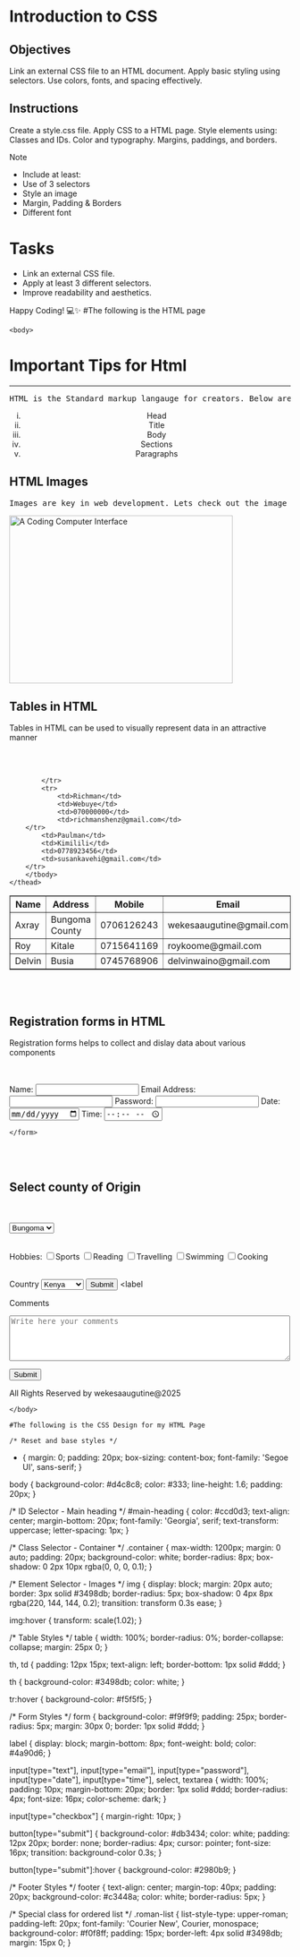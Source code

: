 # Introduction to CSS

## Objectives
Link an external CSS file to an HTML document.
Apply basic styling using selectors.
Use colors, fonts, and spacing effectively.

## Instructions

Create a style.css file.
Apply CSS to a HTML page.
Style elements using:
Classes and IDs.
Color and typography.
Margins, paddings, and borders.

>[!NOTE]
>  - Include at least:
>  - Use of 3 selectors
>  - Style an image
>  - Margin, Padding & Borders
>  - Different font

# Tasks
 - Link an external CSS file.
 - Apply at least 3 different selectors.
 - Improve readability and aesthetics.

Happy Coding! 💻✨
#The following is the HTML page
<!DOCTYPE html>
<html lang="eng">
    <head>
        <title>
            <strong>Advanced HTML5 Elements and Forms</strong>
        </title>
        <link rel ="stylesheet" href ="mystyle.css">
    </head>

    <body>
<h1>Important Tips for Html</h1>
<hr>
<pre>HTML is the Standard markup langauge for creators. Below are various elements that make up the language</pre>

<ol type="i" align= "center">
<li>Head</li>
<li>Title</li>
<li>Body</li>
<li>Sections</li>
<li> Paragraphs</li>

</ol>
<h2>HTML Images</h2>
<pre>Images are key in web development. Lets check out the image below</pre>
<img src="https://images.pexels.com/photos/577585/pexels-photo-577585.jpeg?auto=compress&cs=tinysrgb&w=600"  width="400" height="300" alt="A Coding Computer Interface">

<h2>Tables in HTML</h2>
<p>Tables in HTML can be used to visually represent data in an attractive manner</p>
<br><br>
<table border="1">
    <thead>
        <tr>
            <th>Name</th>
            <th>Address</th>
            <th>Mobile</th>
            <th>Email</th>
        </tr>
        <tbody>
            <tr>
                <td>Axray</td>
                <td>Bungoma County</td>
                <td>0706126243</td>
                <td>wekesaaugutine@gmail.com</td>
            </tr>
            <tr>
                <td>Roy</td>
                <td>Kitale</td>
                <td>0715641169</td>
                <td>roykoome@gmail.com</td>
            </tr>
            <tr>
                <td>Delvin</td>
                <td>Busia</td>
                <td>0745768906</td>
                <td>delvinwaino@gmail.com</td>

            </tr>
            <tr>
                <td>Richman</td>
                <td>Webuye</td>
                <td>070000000</td>
                <td>richmanshenz@gmail.com</td>
        </tr>
            <td>Paulman</td>
            <td>Kimilili</td>
            <td>0778923456</td>
            <td>susankavehi@gmail.com</td>
        </tr>
        </tbody>
    </thead>
</table>
    <br><br>
    <h2>Registration forms in HTML</h2>
    <p>Registration forms helps to collect and dislay data about various components</p>
    <br><br>
    <form>
        <label for="name">Name:</label>
        <input type="text" id="name" name="name">
        <label for="Email">Email Address:</label>
        <input type="email" id="email address" name="email address">
        <label for="password">Password:</label>
        <input type="password" id="password" name="password">
        <label for="date">Date:</label>
        <input type="date" id="date" name="date">
        <label for="time">Time:</label>
        <input type="time" id="time" name="time">

    </form>
<br><br>
<h2> Select county of Origin</h2>
<br><br>
    <select type="County" name="County">
        <option value="Bungoma">Bungoma</option>
        <option value="Kiambu">Kiambu</option
        <option value="Tranzoia">Tranzoia</option>
        <option value="Vihiga"></option>
        <option value="Kajiado">Kajiado</option>
    </select>
    <br><br>

<label for="Hobbies">Hobbies:</label>
<input type="checkbox"  name="Hobbies" value="Sports">Sports
<input type="checkbox" name="Hobbies" value="Reading">Reading
<input type="checkbox" name="Hobbies" value="Travelling">Travelling
<input type="checkbox" name="Hobbies" value="Swimming">Swimming
<input type="checkbox" name="Hobbies" value="Cooking">Cooking
<br><br>


<label for="country">Country</label>
<select>
    <option value="Kenya">Kenya</option>
    <option value="Uganda">Uganda</option>
    <option value="Tanzania">Tanzania</option>
    <option value="Rwanda">Rwanda</option>
    <br><br>
</select>
<button type="Submit">Submit</button>
<label 

<label for="comments">Comments</label>
<textarea name="Comments" rows="5" cols="60" placeholder="Write here your comments"></textarea>
<button type="Submit">Submit</button>

<footer>
<p>All Rights Reserved by wekesaaugutine@2025</p>


</footer>

    </body>

    #The following is the CSS Design for my HTML Page

    /* Reset and base styles */
* {
    margin: 0;
    padding: 20px;
    box-sizing: content-box;
    font-family: 'Segoe UI', sans-serif;
}

body {
    background-color: #d4c8c8;
    color: #333;
    line-height: 1.6;
    padding: 20px;
}

/* ID Selector - Main heading */
#main-heading {
    color: #ccd0d3;
    text-align: center;
    margin-bottom: 20px;
    font-family: 'Georgia', serif;
    text-transform: uppercase;
    letter-spacing: 1px;
}

/* Class Selector - Container */
.container {
    max-width: 1200px;
    margin: 0 auto;
    padding: 20px;
    background-color: white;
    border-radius: 8px;
    box-shadow: 0 2px 10px rgba(0, 0, 0, 0.1);
}

/* Element Selector - Images */
img {
    display: block;
    margin: 20px auto;
    border: 3px solid #3498db;
    border-radius: 5px;
    box-shadow: 0 4px 8px rgba(220, 144, 144, 0.2);
    transition: transform 0.3s ease;
}

img:hover {
    transform: scale(1.02);
}

/* Table Styles */
table {
    width: 100%;
    border-radius: 0%;
    border-collapse: collapse;
    margin: 25px 0;
}

th, td {
    padding: 12px 15px;
    text-align: left;
    border-bottom: 1px solid #ddd;
}

th {
    background-color: #3498db;
    color: white;
}

tr:hover {
    background-color: #f5f5f5;
}

/* Form Styles */
form {
    background-color: #f9f9f9;
    padding: 25px;
    border-radius: 5px;
    margin: 30px 0;
    border: 1px solid #ddd;
}

label {
    display: block;
    margin-bottom: 8px;
    font-weight: bold;
    color: #4a90d6;
}

input[type="text"],
input[type="email"],
input[type="password"],
input[type="date"],
input[type="time"],
select,
textarea {
    width: 100%;
    padding: 10px;
    margin-bottom: 20px;
    border: 1px solid #ddd;
    border-radius: 4px;
    font-size: 16px;
    color-scheme: dark;
}

input[type="checkbox"] {
    margin-right: 10px;
}

button[type="submit"] {
    background-color: #db3434;
    color: white;
    padding: 12px 20px;
    border: none;
    border-radius: 4px;
    cursor: pointer;
    font-size: 16px;
    transition: background-color 0.3s;
}

button[type="submit"]:hover {
    background-color: #2980b9;
}

/* Footer Styles */
footer {
    text-align: center;
    margin-top: 40px;
    padding: 20px;
    background-color: #c3448a;
    color: white;
    border-radius: 5px;
}

/* Special class for ordered list */
.roman-list {
    list-style-type: upper-roman;
    padding-left: 20px;
    font-family: 'Courier New', Courier, monospace;
    background-color: #f0f8ff;
    padding: 15px;
    border-left: 4px solid #3498db;
    margin: 15px 0;
}
